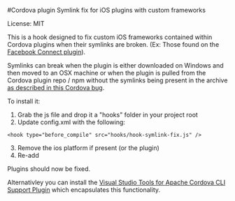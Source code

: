 <properties pageTitle="Cordova plugin Symlink fix for iOS plugins with custom frameworks"
  description="This is an article on bower tutorial"
  services="" 
  documentationCenter=""
  authors="bursteg" />

#Cordova plugin Symlink fix for iOS plugins with custom frameworks

License: MIT

This is a hook designed to fix custom iOS frameworks contained within Cordova plugins when their symlinks are broken. (Ex: Those found on the [Facebook Connect plugin](https://github.com/wizcorp/phonegap-facebook-plugin)).

Symlinks can break when the plugin is either downloaded on Windows and then moved to an OSX machine or when the plugin is pulled from the Cordova plugin repo / npm without the symlinks being present in the archive [as described in this Cordova bug](https://issues.apache.org/jira/browse/CB-6092).

To install it:

1. Grab the js file and drop it a "hooks" folder in your project root
2. Update config.xml with the following:

  ~~~~~~~~~~~~~~~~~~~~~~~~~~~~~~~~~~~~~~~~~~~~~~~~~~~~~~~~~~~~~~~~~~~~~~
  <hook type="before_compile" src="hooks/hook-symlink-fix.js" />
  ~~~~~~~~~~~~~~~~~~~~~~~~~~~~~~~~~~~~~~~~~~~~~~~~~~~~~~~~~~~~~~~~~~~~~~

3. Remove the ios platform if present (or the plugin)
4. Re-add

Plugins should now be fixed.

Alternativley you can install the [Visual Studio Tools for Apache Cordova CLI Support Plugin](http://go.microsoft.com/fwlink/?LinkID=533753) which encapsulates this functionality.
